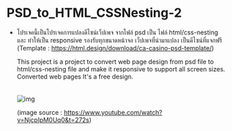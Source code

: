 # PSD_to_HTML_CSSNesting-2

- โปรเจคนี้เป็นโปรเจคการแปลงดีไซน์เว็ปเพจ จากไฟล์ psd เป็น ไฟล์ html/css-nesting และ ทำให้เป็น responsive รองรับทุกขนาดหน้าจอ เว็ปเพจที่นำมาแปลง เป็นดีไซน์ที่แจกฟรี <br>
  (Template : https://html.design/download/ca-casino-psd-template/)
  
  This project is a project to convert web page design from psd file to html/css-nesting file and make it responsive to support all screen sizes. Converted web pages It's a free design.
  <br>
  <br>
  <br>
  ![img](https://github.com/Zm1thDev/PSD_to_HTML_CSSNesting-2/assets/139777730/3ce9bfc0-c693-4194-aa06-c0d1658540b1)

  (image source : https://www.youtube.com/watch?v=NjcpIpM0Uq0&t=272s)


  
